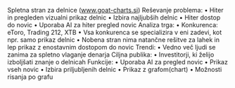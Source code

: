 Spletna stran za delnice (www.goat-charts.si)
Reševanje problema:
• Hiter in pregleden vizualni prikaz delnic
• Izbira najljubših delnic
• Hiter dostop do novic
• Uporaba AI za hiter pregled novic
Analiza trga:
• Konkurenca: eToro, Trading 212, XTB
• Vsa konkurenca se specializira v eni zadevi, kot npr. samo prikaz delnic
• Nobena stran nima natančne rešitve za lahek in lep prikaz z enostavnim dostopom do novic
Trendi:
• Vedno več ljudi se zanima za spletno vlaganje denarja
Ciljna publika:
• Investitorji, ki želijo izboljšati znanje o delnicah
Funkcije:
• Uporaba AI za pregled novic
• Prikaz vseh novic
• Izbira priljubljenih delnic
• Prikaz z grafom(chart)
• Možnosti risanja po grafu



